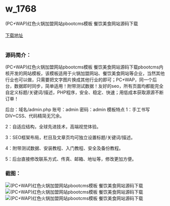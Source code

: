 # w_1768
(PC+WAP)红色火锅加盟网站pbootcms模板 餐饮美食网站源码下载
<br/></br>
[下载地址](https://www.uuid2.com/1768.html "下载地址")
<br/></br>
<h3>源码简介：</h3>
<p>(PC+WAP)红色火锅加盟网站pbootcms模板 餐饮美食网站源码下载pbootcms内核开发的网站模板，该模板适用于火锅加盟网站、餐饮美食网站等企业，当然其他行业也可以做，只需要把文字图片换成其他行业的即可；PC+WAP，同一个后台，数据即时同步，简单适用！附带测试数据！友好的seo，所有页面均都能完全自定义标题/关键词/描述，PHP程序，安全、稳定、快速；用低成本获取源源不断订单！<p>
<p>后台：域名/admin.php
账号：admin
密码：admin
模板特点
1：手工书写DIV+CSS、代码精简无冗余。<p>
<p>2：自适应结构，全球先进技术，高端视觉体验。<p>
<p>3：SEO框架布局，栏目及文章页均可独立设置标题/关键词/描述。<p>
<p>4：附带测试数据、安装教程、入门教程、安全及备份教程。<p>
<p>5：后台直接修改联系方式、传真、邮箱、地址等，修改更加方便。<p>
<h3>截图：</h3>
<img src="https://www.uuid2.com/wp-content/uploads/img/202112/74bf580168.jpg" alt="(PC+WAP)红色火锅加盟网站pbootcms模板 餐饮美食网站源码下载"><img src="https://www.uuid2.com/wp-content/uploads/img/202112/68b4e4d134.jpg" alt="(PC+WAP)红色火锅加盟网站pbootcms模板 餐饮美食网站源码下载"><img src="https://www.uuid2.com/wp-content/uploads/img/202112/bc8f17f595.jpg" alt="(PC+WAP)红色火锅加盟网站pbootcms模板 餐饮美食网站源码下载">
